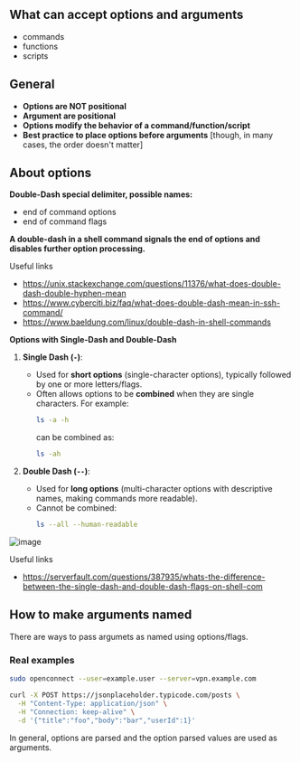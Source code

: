 ## What can accept options and arguments
- commands
- functions
- scripts

## General
- **Options are NOT positional**
- **Argument are positional**
- **Options modify the behavior of a command/function/script**
- **Best practice to place options before arguments** [though, in many cases, the order doesn't matter]

## About options
**Double-Dash special delimiter, possible names:**
- end of command options
- end of command flags

**A double-dash in a shell command signals the end of options and disables further option processing.**

Useful links
- https://unix.stackexchange.com/questions/11376/what-does-double-dash-double-hyphen-mean
- https://www.cyberciti.biz/faq/what-does-double-dash-mean-in-ssh-command/
- https://www.baeldung.com/linux/double-dash-in-shell-commands

**Options with Single-Dash and Double-Dash**

1. **Single Dash (`-`)**:
   - Used for **short options** (single-character options), typically followed by one or more letters/flags.
   - Often allows options to be **combined** when they are single characters. For example:
     ```bash
     ls -a -h
     ```
     can be combined as:
     ```bash
     ls -ah
     ```

2. **Double Dash (`--`)**:
   - Used for **long options** (multi-character options with descriptive names, making commands more readable).
   - Cannot be combined:
     ```bash
     ls --all --human-readable
     ```

![image](https://github.com/user-attachments/assets/568c5fad-135a-4d70-874b-03a95c64ea5d)

Useful links
- https://serverfault.com/questions/387935/whats-the-difference-between-the-single-dash-and-double-dash-flags-on-shell-com

## How to make arguments named

There are ways to pass argumets as named using options/flags.

### Real examples

```bash
sudo openconnect --user=example.user --server=vpn.example.com
```
```bash
curl -X POST https://jsonplaceholder.typicode.com/posts \
  -H "Content-Type: application/json" \
  -H "Connection: keep-alive" \
  -d '{"title":"foo","body":"bar","userId":1}'
```

In general, options are parsed and the option parsed values are used as arguments.
